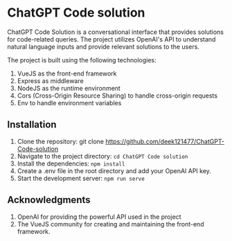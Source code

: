 # ChatGPT Code solution


ChatGPT Code Solution is a conversational interface that provides solutions for code-related queries. The project utilizes OpenAI's API to understand natural language inputs and provide relevant solutions to the users.

The project is built using the following technologies:

1) VueJS as the front-end framework
2) Express as middleware
3) NodeJS as the runtime environment
4) Cors (Cross-Origin Resource Sharing) to handle cross-origin requests
5) Env to handle environment variables


## Installation

1) Clone the repository: git clone https://github.com/deek121477/ChatGPT-Code-solution
2) Navigate to the project directory: `cd ChatGPT Code solution`
3) Install the dependencies: `npm install`
4) Create a .env file in the root directory and add your OpenAI API key.
5) Start the development server:  `npm run serve`

## Acknowledgments

1) OpenAI for providing the powerful API used in the project
2) The VueJS community for creating and maintaining the front-end framework.
